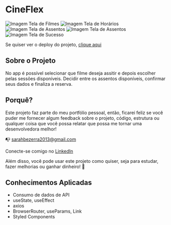 # CineFlex

![Imagem Tela de Filmes](https://drive.google.com/file/d/1KCQZqupgm4cwlLgp_jaI_5_LyhCuq9yM/view)
![Imagem Tela de Horários](https://drive.google.com/file/d/1C8BJgrZROBt4ElSDC1olQLV3PeehZF1R/view)
![Imagem Tela de Assentos](https://drive.google.com/file/d/1J0AkJy7SE-g7mnU0YWFolvV3CCKDNTTw/view)
![Imagem Tela de Assentos](https://drive.google.com/file/d/1bIHNmd0-07qbytcyGu3HFNy-Y4st2_U0/view)
![Imagem Tela de Sucesso](https://drive.google.com/file/d/1_XMz-dIpFxDuTILkezopg4h678BZYlyc/view)

Se quiser ver o deploy do projeto, [clique aqui](https://cine-flex-ai4akov48-sarahbezerra.vercel.app/)

## Sobre o Projeto

No app é possível selecionar que filme deseja assitir e depois escolher pelas sessões disponíveis. Decidir entre os assentos disponíveis, confirmar seus dados e finaliza a reserva.

## Porquê?

Este projeto faz parte do meu portfólio pessoal, então, ficarei feliz se você puder me fornecer algum feedback sobre o projeto, código, estrutura ou qualquer coisa que você possa relatar que possa me tornar uma desenvolvedora melhor!

:mailbox_with_no_mail: sarahbezerra2013@gmail.com

Conecte-se comigo no [LinkedIn](https://www.linkedin.com/in/sarah-bezerra-0a8124213/)

Além disso, você pode usar este projeto como quiser, seja para estudar, fazer melhorias ou ganhar dinheiro! :handshake:

## Conhecimentos Aplicadas
- Consumo de dados de API
- useState, useEffect
- axios
- BrowserRouter, useParams, Link
- Styled Components
